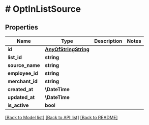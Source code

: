 # # OptInListSource

## Properties

Name | Type | Description | Notes
------------ | ------------- | ------------- | -------------
**id** | [**AnyOfStringString**](AnyOfStringString.md) |  |
**list_id** | **string** |  |
**source_name** | **string** |  |
**employee_id** | **string** |  |
**merchant_id** | **string** |  |
**created_at** | **\DateTime** |  |
**updated_at** | **\DateTime** |  |
**is_active** | **bool** |  |

[[Back to Model list]](../../README.md#models) [[Back to API list]](../../README.md#endpoints) [[Back to README]](../../README.md)
